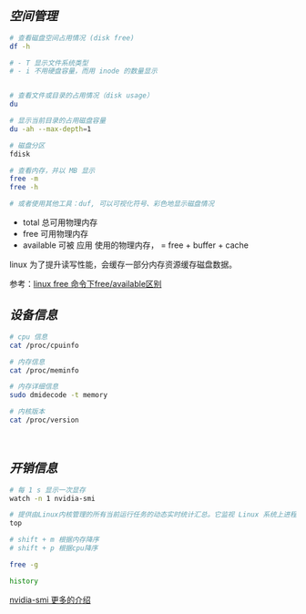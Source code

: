 
## _空间管理_

```bash
# 查看磁盘空间占用情况 (disk free)
df -h

# - T 显示文件系统类型
# - i 不用硬盘容量，而用 inode 的数量显示


# 查看文件或目录的占用情况（disk usage）
du

# 显示当前目录的占用磁盘容量
du -ah --max-depth=1

# 磁盘分区
fdisk

# 查看内存，并以 MB 显示
free -m
free -h

# 或者使用其他工具：duf, 可以可视化符号、彩色地显示磁盘情况
```

- total 总可用物理内存
- free  可用物理内存
- available 可被 应用 使用的物理内存， = free + buffer + cache

linux 为了提升读写性能，会缓存一部分内存资源缓存磁盘数据。

参考：[linux free 命令下free/available区别](https://blog.csdn.net/gpcsy/article/details/84951675)
</br>

## _设备信息_

```bash
# cpu 信息
cat /proc/cpuinfo

# 内存信息
cat /proc/meminfo

# 内存详细信息
sudo dmidecode -t memory

# 内核版本
cat /proc/version
```

</br>

## _开销信息_

```bash
# 每 1 s 显示一次显存
watch -n 1 nvidia-smi

# 提供由Linux内核管理的所有当前运行任务的动态实时统计汇总。它监视 Linux 系统上进程、CPU 和内存的完整利用率
top

# shift + m 根据内存降序
# shift + p 根据cpu降序

free -g

history
```

[nvidia-smi 更多的介绍](https://blog.csdn.net/C_chuxin/article/details/82993350)
